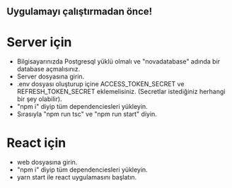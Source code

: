 ## Uygulamayı çalıştırmadan önce!

# Server için
- Bilgisayarınızda Postgresql yüklü olmalı ve "novadatabase" adında bir database açmalısınız.
- Server dosyasına girin.
- .env dosyası oluşturup içine ACCESS_TOKEN_SECRET ve REFRESH_TOKEN_SECRET eklemelisiniz. (Secretlar istediğiniz herhangi bir şey olabilir).
- "npm i" diyip tüm dependenciesleri yükleyin.
- Sırasıyla "npm run tsc" ve "npm run start" diyin.

# React için
- web dosyasına girin.
- "npm i" diyip tüm dependenciesleri yükleyin.
- yarn start ile react uygulamasını başlatın. 
